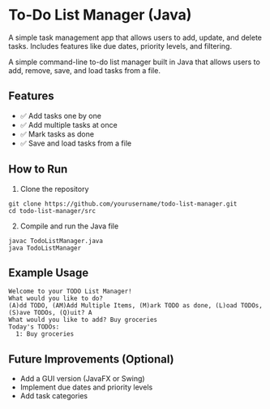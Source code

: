 # To-Do List Manager (Java)
A simple task management app that allows users to add, update, and delete tasks. Includes features like due dates, priority levels, and filtering.

A simple command-line to-do list manager built in Java that allows users to add, remove, save, and load tasks from a file.

## Features
- ✅ Add tasks one by one  
- ✅ Add multiple tasks at once  
- ✅ Mark tasks as done  
- ✅ Save and load tasks from a file
  
## How to Run

1. Clone the repository
```
git clone https://github.com/yourusername/todo-list-manager.git
cd todo-list-manager/src
```
2. Compile and run the Java file
```
javac TodoListManager.java
java TodoListManager
```

## Example Usage
```
Welcome to your TODO List Manager!
What would you like to do?
(A)dd TODO, (AM)Add Multiple Items, (M)ark TODO as done, (L)oad TODOs, (S)ave TODOs, (Q)uit? A
What would you like to add? Buy groceries
Today's TODOs:
  1: Buy groceries
```

## Future Improvements (Optional)
- Add a GUI version (JavaFX or Swing)
- Implement due dates and priority levels
- Add task categories
